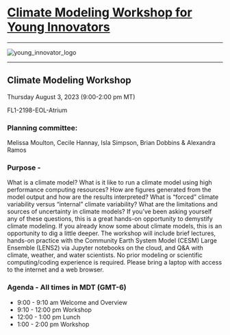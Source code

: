 
# [Climate Modeling Workshop for Young Innovators](https://ncar.github.io/CESM-Tutorial-Innovator/README.html)



___
![young_innovator_logo](../../images/young_innovator_logo.png)
___

## Climate Modeling Workshop 

Thursday August 3, 2023 (9:00-2:00 pm MT)

FL1-2198-EOL-Atrium

### Planning committee: 
Melissa Moulton, Cecile Hannay, Isla Simpson, Brian Dobbins & Alexandra Ramos


### Purpose - 
What is a climate model? What is it like to run a climate model using high performance computing resources? How are figures generated from the model output and how are the results interpreted? What is “forced” climate variability versus “internal” climate variability? What are the limitations and sources of uncertainty in climate models? If you’ve been asking yourself any of these questions, this is a great hands-on opportunity to demystify climate modeling. If you already know some about climate models, this is an opportunity to dig a little deeper. The workshop will include brief lectures, hands-on practice with the Community Earth System Model (CESM) Large Ensemble (LENS2) via Jupyter notebooks on the cloud, and Q&A with climate, weather, and water scientists. No prior modeling or scientific computing/coding experience is required. Please bring a laptop with access to the internet and a web browser.

### Agenda - All times in MDT (GMT-6)

- 9:00 - 9:10 am		Welcome and Overview				
- 9:10 - 12:00 pm		Workshop
- 12:00 - 1:00 pm		Lunch
- 1:00 - 2:00 pm		Workshop 	

